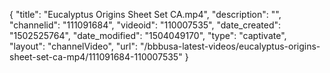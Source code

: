 {
    "title": "Eucalyptus Origins Sheet Set CA.mp4",
    "description": "",
    "channelid": "111091684",
    "videoid": "110007535",
    "date_created": "1502525764",
    "date_modified": "1504049170",
    "type": "captivate",
    "layout": "channelVideo",
    "url": "\/bbbusa-latest-videos\/eucalyptus-origins-sheet-set-ca-mp4\/111091684-110007535"
}